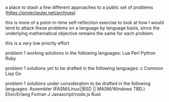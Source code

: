 a place to stash a few different approaches to a public set of problems (https://projecteuler.net/archives)

this is more of a point-in-time self-reflection exercise to look at how I would tend to attack these problems on a language by language basis, since the underlying mathematical objective remains the same for each problem

this is a very low priority effort

problem 1 working solutions in the following languages:
	Lua
	Perl
	Python
	Ruby

problem 1 solutions yet to be drafted in the following languages:
	c
	Common Lisp
	Go

problem 1 solutions under consideration to be drafted in the following languages:
	Assembler (FASM/Linux||BSD || MASM/Windows TBD.)
	Elixir/Erlang
	Fortran
	J
	Javascript/node.js
	Rust
